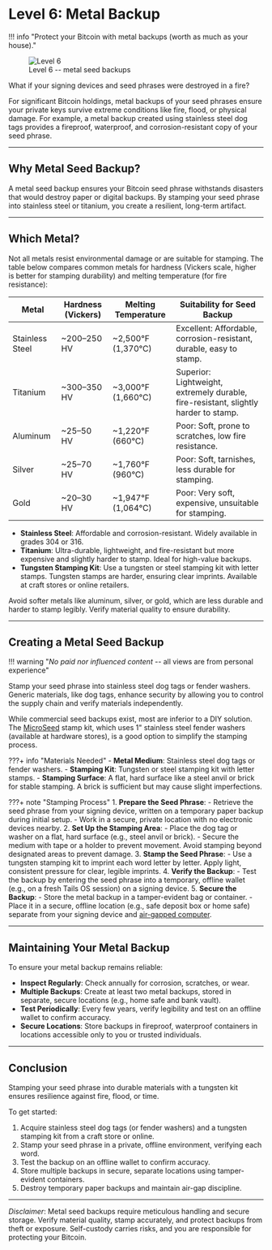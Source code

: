 # Level 6: Metal Backup

!!! info "Protect your Bitcoin with metal backups (worth as much as your house)."
    <figure markdown>
    ![Level 6](/images/levels-Level-6.drawio.png)
      <figcaption>Level 6 -- metal seed backups</figcaption>
    </figure>

What if your signing devices and seed phrases were destroyed in a fire?

For significant Bitcoin holdings, metal backups of your seed phrases ensure your private keys survive extreme conditions like fire, flood, or physical damage.
For example, a metal backup created using stainless steel dog tags provides a fireproof, waterproof, and corrosion-resistant copy of your seed phrase. 



---

## Why Metal Seed Backup?

A metal seed backup ensures your Bitcoin seed phrase withstands disasters that would destroy paper or digital backups. By stamping your seed phrase into stainless steel or titanium, you create a resilient, long-term artifact.





---

## Which Metal?

Not all metals resist environmental damage or are suitable for stamping. The table below compares common metals for hardness (Vickers scale, higher is better for stamping durability) and melting temperature (for fire resistance):

| **Metal**       | **Hardness (Vickers)** | **Melting Temperature** | **Suitability for Seed Backup** |
|-----------------|------------------------|-------------------------|---------------------------------|
| Stainless Steel | ~200–250 HV           | ~2,500°F (1,370°C)     | Excellent: Affordable, corrosion-resistant, durable, easy to stamp. |
| Titanium        | ~300–350 HV           | ~3,000°F (1,660°C)     | Superior: Lightweight, extremely durable, fire-resistant, slightly harder to stamp. |
| Aluminum        | ~25–50 HV             | ~1,220°F (660°C)       | Poor: Soft, prone to scratches, low fire resistance. |
| Silver          | ~25–70 HV             | ~1,760°F (960°C)       | Poor: Soft, tarnishes, less durable for stamping. |
| Gold            | ~20–30 HV             | ~1,947°F (1,064°C)     | Poor: Very soft, expensive, unsuitable for stamping. |

- **Stainless Steel**: Affordable and corrosion-resistant. Widely available in grades 304 or 316.
- **Titanium**: Ultra-durable, lightweight, and fire-resistant but more expensive and slightly harder to stamp. Ideal for high-value backups.
- **Tungsten Stamping Kit**: Use a tungsten or steel stamping kit with letter stamps. Tungsten stamps are harder, ensuring clear imprints. Available at craft stores or online retailers.

Avoid softer metals like aluminum, silver, or gold, which are less durable and harder to stamp legibly. Verify material quality to ensure durability.

---

## Creating a Metal Seed Backup

!!! warning "*No paid nor influenced content* -- all views are from personal experience"

Stamp your seed phrase into stainless steel dog tags or fender washers. Generic materials, like dog tags, enhance security by allowing you to control the supply chain and verify materials independently.

While commercial seed backups exist, most are inferior to a DIY solution. The [MicroSeed](https://21e15.com/) stamp kit, which uses 1" stainless steel fender washers (available at hardware stores), is a good option to simplify the stamping process.

???+ info "Materials Needed"
    - **Metal Medium**: Stainless steel dog tags or fender washers.
    - **Stamping Kit**: Tungsten or steel stamping kit with letter stamps.
    - **Stamping Surface**: A flat, hard surface like a steel anvil or brick for stable stamping. A brick is sufficient but may cause slight imperfections.

???+ note "Stamping Process"
    1. **Prepare the Seed Phrase**:
        - Retrieve the seed phrase from your signing device, written on a temporary paper backup during initial setup.
        - Work in a secure, private location with no electronic devices nearby.
    2. **Set Up the Stamping Area**:
        - Place the dog tag or washer on a flat, hard surface (e.g., steel anvil or brick).
        - Secure the medium with tape or a holder to prevent movement. Avoid stamping beyond designated areas to prevent damage.
    3. **Stamp the Seed Phrase**:
        - Use a tungsten stamping kit to imprint each word letter by letter. Apply light, consistent pressure for clear, legible imprints.
    4. **Verify the Backup**:
        - Test the backup by entering the seed phrase into a temporary, offline wallet (e.g., on a fresh Tails OS session) on a signing device.
    5. **Secure the Backup**:
        - Store the metal backup in a tamper-evident bag or container.
        - Place it in a secure, offline location (e.g., safe deposit box or home safe) separate from your signing device and [air-gapped computer](../appendix/airgapped-computer.md).

---

## Maintaining Your Metal Backup

To ensure your metal backup remains reliable:

- **Inspect Regularly**: Check annually for corrosion, scratches, or wear.
- **Multiple Backups**: Create at least two metal backups, stored in separate, secure locations (e.g., home safe and bank vault).
- **Test Periodically**: Every few years, verify legibility and test on an offline wallet to confirm accuracy.
- **Secure Locations**: Store backups in fireproof, waterproof containers in locations accessible only to you or trusted individuals.

---

## Conclusion

Stamping your seed phrase into durable materials with a tungsten kit ensures resilience against fire, flood, or time.

To get started:

1. Acquire stainless steel dog tags (or fender washers) and a tungsten stamping kit from a craft store or online.
2. Stamp your seed phrase in a private, offline environment, verifying each word.
3. Test the backup on an offline wallet to confirm accuracy.
4. Store multiple backups in secure, separate locations using tamper-evident containers.
5. Destroy temporary paper backups and maintain air-gap discipline.

---

*Disclaimer*: Metal seed backups require meticulous handling and secure storage. Verify material quality, stamp accurately, and protect backups from theft or exposure. Self-custody carries risks, and you are responsible for protecting your Bitcoin.